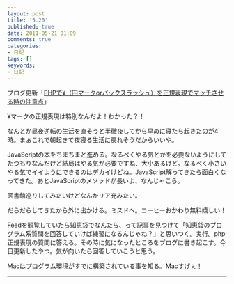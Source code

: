 ```yaml
---
layout: post
title: '5.20'
published: true
date: 2011-05-21 01:09
comments: true
categories:
- 日記
tags: []
keywords:
- 日記
---
```

ブログ更新「[PHPで¥（円マークorバックスラッシュ）を正規表現でマッチさせる時の注意点](http://d.hatena.ne.jp/soramugi/20110520/1305904153 "PHPで¥（円マークorバックスラッシュ）を正規表現でマッチさせる時の注意点")」

¥マークの正規表現は特別なんだよ！わかった？！

なんとか昼夜逆転の生活を直そうと半徹夜してから早めに寝たら起きたのが4時。まぁこれで朝起きて夜寝る生活に戻れそうだからいいや。

JavaScriptの本をちまちまと進める。なるべくやる気とかを必要ないようにしてたつもりなんだけど結局はやる気が必要ですね、大小あるけど。なるべく小さいやる気でイイようにできるのはデカイけどね。JavaScript解ってきたら面白くなってきた。あとJavaScriptのメソッドが長いよ、なんじゃこら。

図書館巡りしてみたいけどなんかリア充みたい。

だらだらしてきたから外に出かける。ミスドへ。コーヒーおかわり無料嬉しい！

Feedを観覧していたら知恵袋でなんたら、って記事を見つけて「知恵袋のプログラム系質問を回答していけば練習になるんじゃね？」と思いつく。実行。php正規表現の質問に答える。その時に気になったところをブログに書き起こす。今日更新したやつ。気が向いたら回答していこうと思う。

Macはプログラム環境がすでに構築されている事を知る。Macすげぇ！

---

